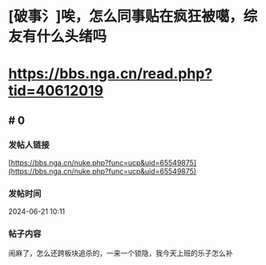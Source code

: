 # [破事氵]唉，怎么同事贴在疯狂被噶，综友有什么头绪吗
# https://bbs.nga.cn/read.php?tid=40612019

## \# 0
### 发帖人链接
[https://bbs.nga.cn/nuke.php?func=ucp&uid=65549875](https://bbs.nga.cn/nuke.php?func=ucp&uid=65549875)
### 发帖时间
2024-06-21 10:11
### 帖子内容
闹麻了，怎么还跨板块追杀的，一来一个锁隐，我今天上班的乐子怎么补
